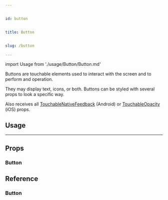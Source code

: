 ```yaml
---


id: button


title: Button


slug: /button

---
```




import Usage from './usage/Button/Button.md'



Buttons are touchable elements used to interact with the screen and to perform and operation.

They may display text, icons, or both. Buttons can be styled with several props to look a specific way.

Also receives all [TouchableNativeFeedback](http://reactnative.dev/docs/touchablenativefeedback.html#props) (Android) or [TouchableOpacity](http://reactnative.dev/docs/touchableopacity.html#props) (iOS) props.



## Usage


<Usage />

---


## Props

### Button




## Reference

### Button

